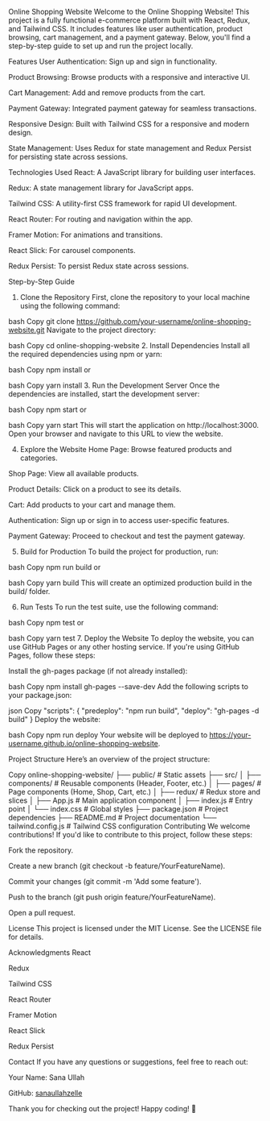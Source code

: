 Online Shopping Website
Welcome to the Online Shopping Website! This project is a fully functional e-commerce platform built with React, Redux, and Tailwind CSS. It includes features like user authentication, product browsing, cart management, and a payment gateway. Below, you'll find a step-by-step guide to set up and run the project locally.

Features
User Authentication: Sign up and sign in functionality.

Product Browsing: Browse products with a responsive and interactive UI.

Cart Management: Add and remove products from the cart.

Payment Gateway: Integrated payment gateway for seamless transactions.

Responsive Design: Built with Tailwind CSS for a responsive and modern design.

State Management: Uses Redux for state management and Redux Persist for persisting state across sessions.

Technologies Used
React: A JavaScript library for building user interfaces.

Redux: A state management library for JavaScript apps.

Tailwind CSS: A utility-first CSS framework for rapid UI development.

React Router: For routing and navigation within the app.

Framer Motion: For animations and transitions.

React Slick: For carousel components.

Redux Persist: To persist Redux state across sessions.

Step-by-Step Guide
1. Clone the Repository
First, clone the repository to your local machine using the following command:

bash
Copy
git clone https://github.com/your-username/online-shopping-website.git
Navigate to the project directory:

bash
Copy
cd online-shopping-website
2. Install Dependencies
Install all the required dependencies using npm or yarn:

bash
Copy
npm install
or

bash
Copy
yarn install
3. Run the Development Server
Once the dependencies are installed, start the development server:

bash
Copy
npm start
or

bash
Copy
yarn start
This will start the application on http://localhost:3000. Open your browser and navigate to this URL to view the website.

4. Explore the Website
Home Page: Browse featured products and categories.

Shop Page: View all available products.

Product Details: Click on a product to see its details.

Cart: Add products to your cart and manage them.

Authentication: Sign up or sign in to access user-specific features.

Payment Gateway: Proceed to checkout and test the payment gateway.

5. Build for Production
To build the project for production, run:

bash
Copy
npm run build
or

bash
Copy
yarn build
This will create an optimized production build in the build/ folder.

6. Run Tests
To run the test suite, use the following command:

bash
Copy
npm test
or

bash
Copy
yarn test
7. Deploy the Website
To deploy the website, you can use GitHub Pages or any other hosting service. If you're using GitHub Pages, follow these steps:

Install the gh-pages package (if not already installed):

bash
Copy
npm install gh-pages --save-dev
Add the following scripts to your package.json:

json
Copy
"scripts": {
  "predeploy": "npm run build",
  "deploy": "gh-pages -d build"
}
Deploy the website:

bash
Copy
npm run deploy
Your website will be deployed to https://your-username.github.io/online-shopping-website.

Project Structure
Here’s an overview of the project structure:

Copy
online-shopping-website/
├── public/                  # Static assets
├── src/
│   ├── components/          # Reusable components (Header, Footer, etc.)
│   ├── pages/               # Page components (Home, Shop, Cart, etc.)
│   ├── redux/               # Redux store and slices
│   ├── App.js               # Main application component
│   ├── index.js             # Entry point
│   └── index.css            # Global styles
├── package.json             # Project dependencies
├── README.md                # Project documentation
└── tailwind.config.js       # Tailwind CSS configuration
Contributing
We welcome contributions! If you'd like to contribute to this project, follow these steps:

Fork the repository.

Create a new branch (git checkout -b feature/YourFeatureName).

Commit your changes (git commit -m 'Add some feature').

Push to the branch (git push origin feature/YourFeatureName).

Open a pull request.

License
This project is licensed under the MIT License. See the LICENSE file for details.

Acknowledgments
React

Redux

Tailwind CSS

React Router

Framer Motion

React Slick

Redux Persist

Contact
If you have any questions or suggestions, feel free to reach out:

Your Name: Sana Ullah

GitHub: [sanaullahzelle](https://github.com/sanaullahzelle?tab=repositories)

Thank you for checking out the project! Happy coding! 🚀
